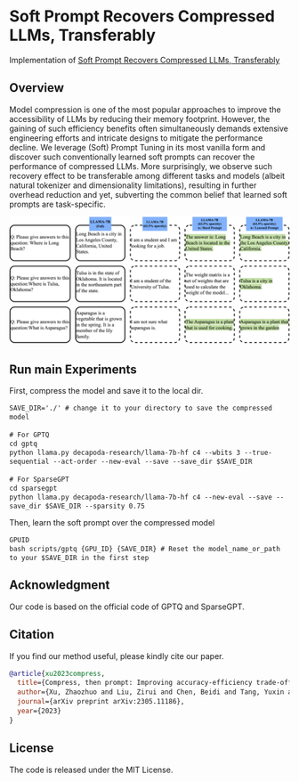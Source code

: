 # Soft Prompt Recovers Compressed LLMs, Transferably

Implementation of [Soft Prompt Recovers Compressed LLMs, Transferably](https://arxiv.org/abs/2305.11186)

## Overview
Model compression is one of the most popular approaches to improve the accessibility of LLMs by reducing their memory footprint. However, the gaining of such efficiency benefits often simultaneously demands extensive engineering efforts and intricate designs to mitigate the performance decline. We leverage (Soft) Prompt Tuning in its most vanilla form and discover such conventionally learned soft prompts can recover the performance of compressed LLMs. More surprisingly, we observe such recovery effect to be transferable among different tasks and models (albeit natural tokenizer and dimensionality limitations), resulting in further overhead reduction and yet, subverting the common belief that learned soft prompts are task-specific. 
<p align="center">
<img width="700" src="./img/motivation_examples.png">
</p>

## Run main Experiments

First, compress the model and save it to the local dir. 
```
SAVE_DIR='./' # change it to your directory to save the compressed model

# For GPTQ
cd gptq
python llama.py decapoda-research/llama-7b-hf c4 --wbits 3 --true-sequential --act-order --new-eval --save --save_dir $SAVE_DIR

# For SparseGPT
cd sparsegpt
python llama.py decapoda-research/llama-7b-hf c4 --new-eval --save --save_dir $SAVE_DIR --sparsity 0.75
```

Then, learn the soft prompt over the compressed model

```
GPUID
bash scripts/gptq {GPU_ID} {SAVE_DIR} # Reset the model_name_or_path to your $SAVE_DIR in the first step
```


## Acknowledgment
Our code is based on the official code of GPTQ and SparseGPT.


## Citation

If you find our method useful, please kindly cite our paper.

```bibtex
@article{xu2023compress,
  title={Compress, then prompt: Improving accuracy-efficiency trade-off of llm inference with transferable prompt},
  author={Xu, Zhaozhuo and Liu, Zirui and Chen, Beidi and Tang, Yuxin and Wang, Jue and Zhou, Kaixiong and Hu, Xia and Shrivastava, Anshumali},
  journal={arXiv preprint arXiv:2305.11186},
  year={2023}
}
```


## License
The code is released under the MIT License.